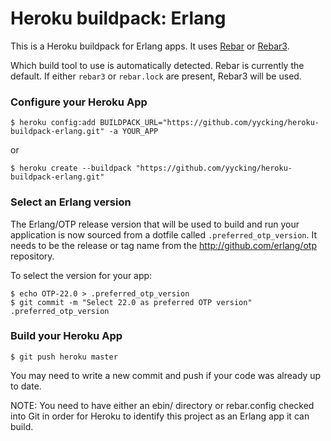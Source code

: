 # Heroku buildpack: Erlang

This is a Heroku buildpack for Erlang apps. It uses [Rebar](https://github.com/rebar/rebar) or [Rebar3](https://github.com/rebar/rebar3).

Which build tool to use is automatically detected.  Rebar is currently the default.  If either `rebar3` or `rebar.lock` are present, Rebar3 will be used. 

### Configure your Heroku App

    $ heroku config:add BUILDPACK_URL="https://github.com/yycking/heroku-buildpack-erlang.git" -a YOUR_APP

or

    $ heroku create --buildpack "https://github.com/yycking/heroku-buildpack-erlang.git"

### Select an Erlang version

The Erlang/OTP release version that will be used to build and run your application is now sourced from a dotfile called `.preferred_otp_version`. It needs to be the release or tag name from the http://github.com/erlang/otp repository.

To select the version for your app:

    $ echo OTP-22.0 > .preferred_otp_version
    $ git commit -m "Select 22.0 as preferred OTP version" .preferred_otp_version

### Build your Heroku App

    $ git push heroku master

You may need to write a new commit and push if your code was already up to date.

NOTE: You need to have either an ebin/ directory or rebar.config checked into Git in order for Heroku to identify this project as an Erlang app it can build.
